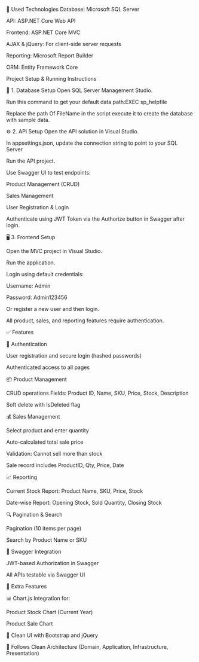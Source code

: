 🚀 Used Technologies
Database: Microsoft SQL Server

API: ASP.NET Core Web API

Frontend: ASP.NET Core MVC

AJAX & jQuery: For client-side server requests

Reporting: Microsoft Report Builder

ORM: Entity Framework Core

Project Setup & Running Instructions

📌 1. Database Setup
Open SQL Server Management Studio.

Run this command to get your default data path:EXEC sp_helpfile

Replace the path Of FileName in the script execute it to create the database with sample data.

⚙️ 2. API Setup
Open the API solution in Visual Studio.

In appsettings.json, update the connection string to point to your SQL Server

Run the API project.

Use Swagger UI to test endpoints:

Product Management (CRUD)

Sales Management

User Registration & Login

Authenticate using JWT Token via the Authorize button in Swagger after login.


🖥️ 3. Frontend Setup

Open the MVC project in Visual Studio.

Run the application.

Login using default credentials:

Username: Admin

Password: Admin123456

Or register a new user and then login.

All product, sales, and reporting features require authentication.

✅ Features

🔐 Authentication

User registration and secure login (hashed passwords)

Authenticated access to all pages

📦 Product Management

CRUD operations
Fields: Product ID, Name, SKU, Price, Stock, Description

Soft delete with IsDeleted flag

💰 Sales Management

Select product and enter quantity

Auto-calculated total sale price

Validation: Cannot sell more than stock

Sale record includes ProductID, Qty, Price, Date

📈 Reporting

Current Stock Report: Product Name, SKU, Price, Stock

Date-wise Report: Opening Stock, Sold Quantity, Closing Stock

🔍 Pagination & Search

Pagination (10 items per page)

Search by Product Name or SKU

🔧 Swagger Integration

JWT-based Authorization in Swagger

All APIs testable via Swagger UI

🌟 Extra Features

📊 Chart.js Integration for:

Product Stock Chart (Current Year)

Product Sale Chart

🧹 Clean UI with Bootstrap and jQuery

🧱 Follows Clean Architecture (Domain, Application, Infrastructure, Presentation)


